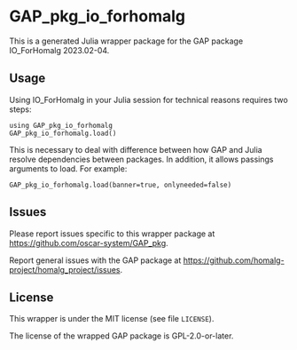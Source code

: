 # GAP_pkg_io_forhomalg

This is a generated Julia wrapper package for the GAP package IO_ForHomalg 2023.02-04.

## Usage

Using IO_ForHomalg in your Julia session for technical reasons requires two steps:

    using GAP_pkg_io_forhomalg
    GAP_pkg_io_forhomalg.load()

This is necessary to deal with difference between how GAP and Julia
resolve dependencies between packages. In addition, it allows passings
arguments to load. For example:

    GAP_pkg_io_forhomalg.load(banner=true, onlyneeded=false)

## Issues

Please report issues specific to this wrapper package at <https://github.com/oscar-system/GAP_pkg>.

Report general issues with the GAP package at <https://github.com/homalg-project/homalg_project/issues>.

## License

This wrapper is under the MIT license (see file `LICENSE`).

The license of the wrapped GAP package is GPL-2.0-or-later.
